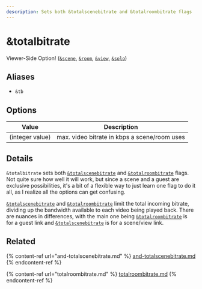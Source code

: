 ```yaml
---
description: Sets both &totalscenebitrate and &totalroombitrate flags
---
```


# \&totalbitrate

Viewer-Side Option! ([`&scene`](../view-parameters/scene.md), [`&room`](../../general-settings/room.md), [`&view`](../view-parameters/view.md), [`&solo`](../mixer-scene-parameters/and-solo.md))

## Aliases

* `&tb`

## Options

| Value           | Description                                  |
| --------------- | -------------------------------------------- |
| (integer value) | max. video bitrate in kbps a scene/room uses |

## Details

`&totalbitrate` sets both [`&totalscenebitrate`](and-totalscenebitrate.md) and [`&totalroombitrate`](totalroombitrate.md) flags. Not quite sure how well it will work, but since a scene and a guest are exclusive possibilities, it's a bit of a flexible way to just learn one flag to do it all, as I realize all the options can get confusing.

[`&totalscenebitrate`](and-totalscenebitrate.md) and [`&totalroombitrate`](totalroombitrate.md) limit the total incoming bitrate, dividing up the bandwidth available to each video being played back. There are nuances in differences, with the main one being [`&totalroombitrate`](totalroombitrate.md) is for a guest link and [`&totalscenebitrate`](and-totalscenebitrate.md) is for a scene/view link.

## Related

{% content-ref url="and-totalscenebitrate.md" %}
[and-totalscenebitrate.md](and-totalscenebitrate.md)
{% endcontent-ref %}

{% content-ref url="totalroombitrate.md" %}
[totalroombitrate.md](totalroombitrate.md)
{% endcontent-ref %}
